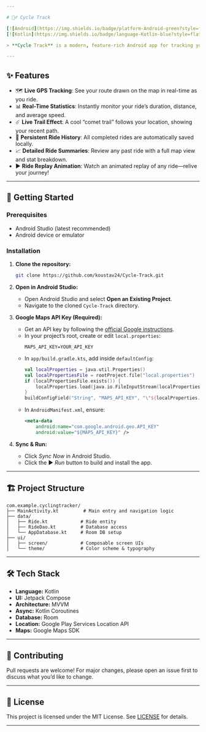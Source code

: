 ```yaml
---

# 🚴‍♂️ Cycle Track

[![Android](https://img.shields.io/badge/platform-Android-green?style=flat-square&logo=android)](https://developer.android.com/)
[![Kotlin](https://img.shields.io/badge/language-Kotlin-blue?style=flat-square&logo=kotlin)](https://kotlinlang.org/)

> **Cycle Track** is a modern, feature-rich Android app for tracking your cycling adventures, built with the latest Android technologies and Jetpack Compose UI.

---
```


## ✨ Features

- 🗺️ **Live GPS Tracking**: See your route drawn on the map in real-time as you ride.
- 📊 **Real-Time Statistics**: Instantly monitor your ride’s duration, distance, and average speed.
- ☄️ **Live Trail Effect**: A cool “comet trail” follows your location, showing your recent path.
- 💾 **Persistent Ride History**: All completed rides are automatically saved locally.
- 📈 **Detailed Ride Summaries**: Review any past ride with a full map view and stat breakdown.
- ▶️ **Ride Replay Animation**: Watch an animated replay of any ride—relive your journey!

---

## 🚀 Getting Started

### Prerequisites

- Android Studio (latest recommended)
- Android device or emulator

### Installation

1. **Clone the repository:**
    ```bash
    git clone https://github.com/koustav24/Cycle-Track.git
    ```

2. **Open in Android Studio:**
   - Open Android Studio and select **Open an Existing Project**.
   - Navigate to the cloned `Cycle-Track` directory.

3. **Google Maps API Key (Required):**
   - Get an API key by following the [official Google instructions](https://developers.google.com/maps/documentation/android-sdk/get-api-key).
   - In your project’s root, create or edit `local.properties`:
     ```
     MAPS_API_KEY=YOUR_API_KEY
     ```
   - In `app/build.gradle.kts`, add inside `defaultConfig`:
     ```kotlin
     val localProperties = java.util.Properties()
     val localPropertiesFile = rootProject.file("local.properties")
     if (localPropertiesFile.exists()) {
         localProperties.load(java.io.FileInputStream(localPropertiesFile))
     }
     buildConfigField("String", "MAPS_API_KEY", "\"${localProperties.getProperty("MAPS_API_KEY")}\"")
     ```
   - In `AndroidManifest.xml`, ensure:
     ```xml
     <meta-data
         android:name="com.google.android.geo.API_KEY"
         android:value="${MAPS_API_KEY}" />
     ```

4. **Sync & Run:**
   - Click *Sync Now* in Android Studio.
   - Click the ▶️ *Run* button to build and install the app.

---

## 🏗️ Project Structure

```
com.example.cyclingtracker/
├── MainActivity.kt         # Main entry and navigation logic
├── data/
│   ├── Ride.kt            # Ride entity
│   ├── RideDao.kt         # Database access
│   └── AppDatabase.kt     # Room DB setup
├── ui/
│   ├── screen/            # Composable screen UIs
│   └── theme/             # Color scheme & typography
```

---

## 🛠️ Tech Stack

- **Language:** Kotlin
- **UI:** Jetpack Compose
- **Architecture:** MVVM
- **Async:** Kotlin Coroutines
- **Database:** Room
- **Location:** Google Play Services Location API
- **Maps:** Google Maps SDK

---

## 🙌 Contributing

Pull requests are welcome! For major changes, please open an issue first to discuss what you’d like to change.

---

## 📄 License

This project is licensed under the MIT License. See [LICENSE](LICENSE) for details.

---
